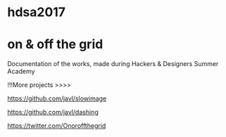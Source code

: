 # hdsa2017

# on & off the grid 

Documentation of the works, made during Hackers & Designers Summer Academy

!!!More projects >>>>

https://github.com/javl/slowimage

https://github.com/javl/dashing

https://twitter.com/Onoroffthegrid












